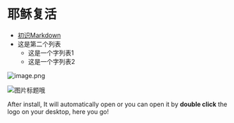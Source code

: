 # 耶稣复活


- [初识Markdown](https://www.jianshu.com/p/dde741c16b09)
- 这是第二个列表
	- 这是一个字列表1
	- 这是一个字列表2


![image.png](https://i.loli.net/2019/10/05/4RmhTElgpCfuILv.png)

![图片标题哦](https://cdn.wechat.edu.pl/images/2019/10/05/cF0kSQo1dL/%E5%B1%8F%E5%B9%95%E5%BF%AB%E7%85%A7%202019-10-02%20%E4%B8%8B%E5%8D%887.00.59.png)


After install, It will automatically open
or you can open it by **double click** the logo on your desktop, here you go! 

